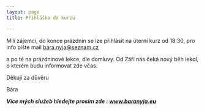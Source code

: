 ```yaml
---
layout: page
title: Přihláška do kurzu

---
```

Milí zájemci, do konce prázdnin se lze přihlásit na úterní kurz od 18:30, pro info pište mail bara.nyja@seznam.cz

a po té na prázdninové lekce, dle domluvy. Od Září nás čeká nový běh lekcí, o kterém budu informovat zde včas.

Děkuji za důvěru

Bára

**_Více mých služeb hledejte prosím zde : www.baranyja.eu_**